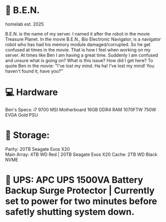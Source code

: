 # 🤖 B.E.N.
homelab est. 2025

B.E.N. is the name of my server. I named it after the robot in the movie Treasure Planet. In the movie B.E.N., Bio Electronic Navigator, is a navigator robot who has had his memory module damaged/corrupted. So he get confused at times in the movie. That is how I feel when working on my server. At times like Ben I am having a great time. Suddenly I am confused and unsure what is going on? What is this issue? How did I get here? To quote Ben in the movie: "I've lost my mind. Ha ha! I've lost my mind! You haven't found it, have you?"

# 💻 Hardware
Ben's Specs:
i7 9700
MSI Motherboard
16GB DDR4 RAM
1070FTW 
750W EVGA Gold PSU

# 💾 Storage:
Parity: 20TB Seagate Exos X20   
Main Array: 4TB WD Red | 20TB Seagate Exos X20 
Cache: 2TB WD Black NVME

# 🔋 UPS: APC UPS 1500VA Battery Backup Surge Protector | Currently set to power for two minutes before safetly shutting system down.
